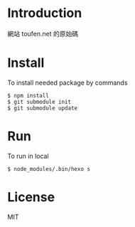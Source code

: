 # Introduction

網站 toufen.net 的原始碼

# Install

To install needed package by commands

    $ npm install
    $ git submodule init
    $ git submodule update

# Run

To run in local

    $ node_modules/.bin/hexo s

# License

MIT


